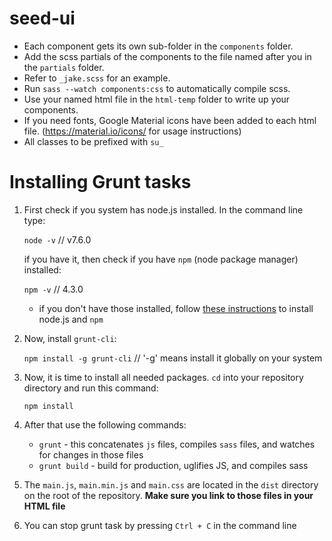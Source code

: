 # seed-ui

- Each component gets its own sub-folder in the `components` folder.
- Add the scss partials of the components to the file named after you in the `partials` folder.
- Refer to `_jake.scss` for an example.
- Run `sass --watch components:css` to automatically compile scss.
- Use your named html file in the `html-temp` folder to write up your components.
- If you need fonts, Google Material icons have been added to each html file. (https://material.io/icons/ for usage instructions)
- All classes to be prefixed with `su_`

# Installing Grunt tasks

1. First check if you system has node.js installed. In the command line type:

    `node -v` // v7.6.0

    if you have it, then check if you have `npm` (node package manager) installed:

    `npm -v` // 4.3.0

    * if you don't have those installed, follow [these instructions](https://docs.npmjs.com/getting-started/installing-node) to install node.js and `npm`

2. Now, install `grunt-cli`:

    `npm install -g grunt-cli` // '-g' means install it globally on your system

3. Now, it is time to install all needed packages. `cd` into your repository directory and run this command:

    `npm install`

4. After that use the following commands:

    * `grunt` - this concatenates `js` files, compiles `sass` files, and watches for changes in those files
    * `grunt build` - build for production, uglifies JS, and compiles sass

5. The `main.js`, `main.min.js` and `main.css` are located in the `dist` directory on the root of the repository. **Make sure you link to those files in your HTML file**

6. You can stop grunt task by pressing `Ctrl + C` in the command line
